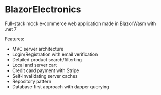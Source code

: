 # BlazorElectronics
Full-stack mock e-commerce web application made in BlazorWasm with .net 7

Features:
- MVC server architecture
- Login/Registration with email verification
- Detailed product search/filterting
- Local and server cart
- Credit card payment with Stripe
- Self-Invalidating server caches
- Repository pattern
- Database first approach with dapper querying
